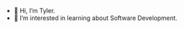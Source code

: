 - 👋 Hi, I’m Tyler.
- 👀 I’m interested in learning about Software Development.

<!---
tdyoung6/tdyoung6 is a ✨ special ✨ repository because its `README.md` (this file) appears on your GitHub profile.
You can click the Preview link to take a look at your changes.
--->
